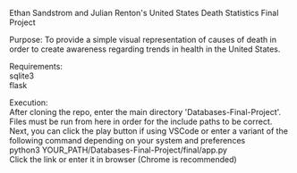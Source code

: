 Ethan Sandstrom and Julian Renton's United States Death Statistics Final Project  

Purpose: To provide a simple visual representation of causes of death in order to create awareness regarding trends in health in the United States.  

Requirements:  
sqlite3  
flask  
  
Execution:  
After cloning the repo, enter the main directory 'Databases-Final-Project'. Files must be run from here in order for the include paths to be correct.  
Next, you can click the play button if using VSCode or enter a variant of the following command depending on your system and preferences  
python3 YOUR_PATH/Databases-Final-Project/final/app.py  
Click the link or enter it in browser (Chrome is recommended)
